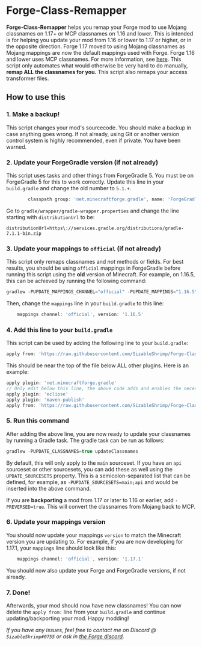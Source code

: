 # Forge-Class-Remapper
**Forge-Class-Remapper** helps you remap your Forge mod to use Mojang classnames on 1.17+ or MCP classnames on 1.16 and lower.
This is intended is for helping you update your mod from 1.16 or lower to 1.17 or higher, or in the opposite direction.
Forge 1.17 moved to using Mojang classnames as Mojang mappings are now the default mappings used with Forge.
Forge 1.16 and lower uses MCP classnames.
For more information, see [here](https://github.com/MinecraftForge/MCPConfig/blob/master/Mojang.md).
This script only automates what would otherwise be very hard to do manually, **remap ALL the classnames for you.**
This script also remaps your access transformer files.

## How to use this

### 1. Make a backup!
This script changes your mod's sourcecode.
You should make a backup in case anything goes wrong.
If not already, using Git or another version control system is highly recommended, even if private.
You have been warned.

### 2. Update your ForgeGradle version (if not already)
This script uses tasks and other things from ForgeGradle 5. You must be on ForgeGradle 5 for this to work correctly.
Update this line in your `build.gradle` and change the old number to `5.1.+`.
```groovy
        classpath group: 'net.minecraftforge.gradle', name: 'ForgeGradle', version: '5.1.+', changing: true
```
Go to `gradle/wrapper/gradle-wrapper.properties` and change the line starting with `distributionUrl` to be:
```properties
distributionUrl=https\://services.gradle.org/distributions/gradle-7.1.1-bin.zip
```

### 3. Update your mappings to `official` (if not already)
This script only remaps classnames and *not* methods or fields.
For best results, you should be using `official` mappings in ForgeGradle before running this script using the **old** version of Minecraft.
For example, on 1.16.5, this can be achieved by running the following command:
```groovy
gradlew -PUPDATE_MAPPINGS_CHANNEL="official" -PUPDATE_MAPPINGS="1.16.5" updateMappings
```
Then, change the `mappings` line in your `build.gradle` to this line:
```groovy
    mappings channel: 'official', version: '1.16.5'
```

### 4. Add this line to your `build.gradle`
This script can be used by adding the following line to your `build.gradle`:
```groovy
apply from: 'https://raw.githubusercontent.com/SizableShrimp/Forge-Class-Remapper/main/classremapper.gradle'
```
This should be near the top of the file below ALL other plugins. Here is an example:
```groovy
apply plugin: 'net.minecraftforge.gradle'
// Only edit below this line, the above code adds and enables the necessary things for Forge to be setup.
apply plugin: 'eclipse'
apply plugin: 'maven-publish'
apply from: 'https://raw.githubusercontent.com/SizableShrimp/Forge-Class-Remapper/main/classremapper.gradle'
```

### 5. Run this command
After adding the above line, you are now ready to update your classnames by running a Gradle task. The gradle task can be run as follows:
```groovy
gradlew -PUPDATE_CLASSNAMES=true updateClassnames
```
By default, this will only apply to the `main` sourceset. 
If you have an `api` sourceset or other sourcesets, you can add these as well using the `UPDATE_SOURCESETS` property.
This is a semicolon-separated list that can be defined, for example, as `-PUPDATE_SOURCESETS=main;api` and would be inserted into the above command.

If you are **backporting** a mod from 1.17 or later to 1.16 or earlier, add `-PREVERSED=true`. This will convert the classnames from Mojang back to MCP.

### 6. Update your mappings version
You should now update your mappings `version` to match the Minecraft version you are updating to.
For example, if you are now developing for 1.17.1, your `mappings` line should look like this:
```groovy
    mappings channel: 'official', version: '1.17.1'
```
You should now also update your Forge and ForgeGradle versions, if not already.

### 7. Done!
Afterwards, your mod should now have new classnames!
You can now delete the `apply from:` line from your `build.gradle` and continue updating/backporting your mod.
Happy modding!

*If you have any issues, feel free to contact me on Discord @ `SizableShrimp#0755` or ask in [the Forge discord](https://discord.gg/UvedJ9m).*
